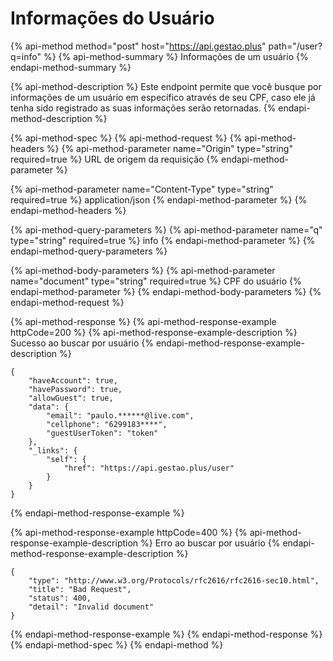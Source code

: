 # Informações do Usuário

{% api-method method="post" host="https://api.gestao.plus" path="/user?q=info" %}
{% api-method-summary %}
Informações de um usuário
{% endapi-method-summary %}

{% api-method-description %}
Este endpoint permite que você busque por informações de um usuário em específico através de seu CPF, caso ele já tenha sido registrado as suas informações serão retornadas.
{% endapi-method-description %}

{% api-method-spec %}
{% api-method-request %}
{% api-method-headers %}
{% api-method-parameter name="Origin" type="string" required=true %}
URL de origem da requisição
{% endapi-method-parameter %}

{% api-method-parameter name="Content-Type" type="string" required=true %}
application/json
{% endapi-method-parameter %}
{% endapi-method-headers %}

{% api-method-query-parameters %}
{% api-method-parameter name="q" type="string" required=true %}
info
{% endapi-method-parameter %}
{% endapi-method-query-parameters %}

{% api-method-body-parameters %}
{% api-method-parameter name="document" type="string" required=true %}
CPF do usuário
{% endapi-method-parameter %}
{% endapi-method-body-parameters %}
{% endapi-method-request %}

{% api-method-response %}
{% api-method-response-example httpCode=200 %}
{% api-method-response-example-description %}
Sucesso ao buscar por usuário
{% endapi-method-response-example-description %}

```
{
    "haveAccount": true,
    "havePassword": true,
    "allowGuest": true,
    "data": {
        "email": "paulo.******@live.com",
        "cellphone": "6299183****",
        "guestUserToken": "token"
    },
    "_links": {
        "self": {
            "href": "https://api.gestao.plus/user"
        }
    }
}
```
{% endapi-method-response-example %}

{% api-method-response-example httpCode=400 %}
{% api-method-response-example-description %}
Erro ao buscar por usuário
{% endapi-method-response-example-description %}

```
{
    "type": "http://www.w3.org/Protocols/rfc2616/rfc2616-sec10.html",
    "title": "Bad Request",
    "status": 400,
    "detail": "Invalid document"
}
```
{% endapi-method-response-example %}
{% endapi-method-response %}
{% endapi-method-spec %}
{% endapi-method %}



